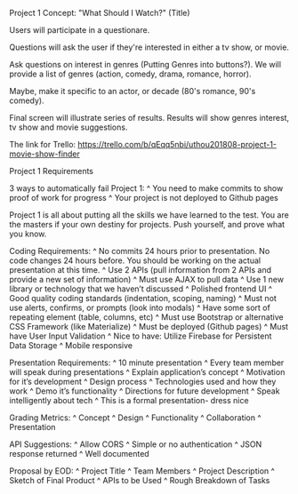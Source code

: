 Project 1 Concept: "What Should I Watch?" (Title)

Users will participate in a questionare.

Questions will ask the user if they're interested in either a tv show, or movie.

Ask questions on interest in genres (Putting Genres into buttons?). We will provide a list of genres (action, comedy, drama, romance, horror).

Maybe, make it specific to an actor, or decade (80's romance, 90's comedy).

Final screen will illustrate series of results. Results will show genres interest, tv show and movie suggestions.

The link for Trello: https://trello.com/b/qEqq5nbi/uthou201808-project-1-movie-show-finder

Project 1 Requirements

3 ways to automatically fail Project 1:
^ You need to make commits to show proof of work for progress
^ Your project is not deployed to Github pages 

Project 1 is all about putting all the skills we have learned to the test. You are the masters if your own destiny for projects. Push yourself, and prove what you know. 

Coding Requirements: 
^ No commits 24 hours prior to presentation. No code changes 24 hours before. You should be working on the actual presentation at this time. 
^ Use 2 APIs (pull information from 2 APIs and provide a new set of information)
^ Must use AJAX to pull data
^ Use 1 new library or technology that we haven’t discussed
^ Polished frontend UI
^ Good quality coding standards (indentation, scoping, naming)
^ Must not use alerts, confirms, or prompts (look into modals)
^ Have some sort of repeating element (table, columns, etc)
^ Must use Bootstrap or alternative CSS Framework (like Materialize)
^ Must be deployed (Github pages)
^ Must have User Input Validation
^ Nice to have: Utilize Firebase for Persistent Data Storage 
^ Mobile responsive 

Presentation Requirements: 
^ 10 minute presentation 
^ Every team member will speak during presentations 
^ Explain application’s concept
^ Motivation for it’s development
^ Design process
^ Technologies used and how they work 
^ Demo it’s functionality 
^ Directions for future development 
^ Speak intelligently about tech
^ This is a formal presentation- dress nice 

Grading Metrics:
^ Concept
^ Design
^ Functionality
^ Collaboration
^ Presentation

API Suggestions: 
^ Allow CORS
^ Simple or no authentication
^ JSON response returned
^ Well documented

Proposal by EOD: 
^ Project Title
^ Team Members
^ Project Description
^ Sketch of Final Product
^ APIs to be Used 
^ Rough Breakdown of Tasks





